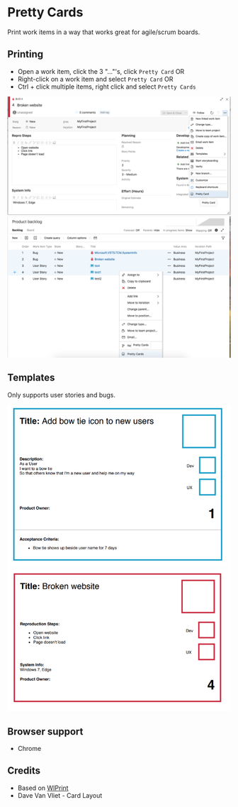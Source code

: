 # Pretty Cards

Print work items in a way that works great for agile/scrum boards.

## Printing

 - Open a work item, click the 3 "..."'s, click `Pretty Card` OR
 - Right-click on a work item and select `Pretty Card` OR
 - Ctrl + click multiple items, right click and select `Pretty Cards`

![Print card](static/img/pretty_card.png)
![Print multiple cards](static/img/pretty_multiple.png)


## Templates

Only supports user stories and bugs.

![User story card](static/img/pretty_card_user_story.png)
![Bug card](static/img/pretty_card_bug.png)

## Browser support

- Chrome

## Credits

- Based on [WIPrint](https://github.com/MrTarantula/WIPrint)
- Dave Van Vliet - Card Layout